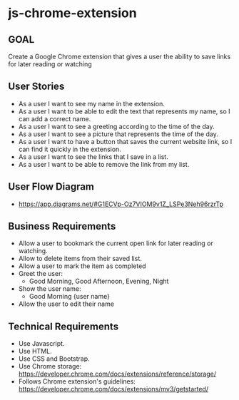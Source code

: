 # js-chrome-extension

## GOAL
Create a Google Chrome extension that gives a user the ability to save links for later reading or watching

## User Stories

* As a user I want to see my name in the extension.
* As a user I want to be able to edit the text that represents my name, so I can add a correct name.
* As a user I want to see a greeting according to the time of the day. 
* As a user I want to see a picture that represents the time of the day.
* As a user I want to have a button that saves the current website link, so I can find it quickly in the extension.
* As a user I want to see the links that I save in a list.
* As a user I want to be able to remove the link from my list.

## User Flow Diagram

* https://app.diagrams.net/#G1ECVp-Oz7VIOM9v1Z_LSPe3Neh96rzrTp

## Business Requirements

* Allow a user to bookmark the current open link for later reading or watching.
* Allow to delete items from their saved list.
* Allow a user to mark the item as completed
* Greet the user:
    * Good Morning, Good Afternoon, Evening, Night
* Show the user name:
    * Good Morning {user name}
* Allow the user to edit their name
	
## Technical Requirements

* Use Javascript.
* Use HTML.
* Use CSS and Bootstrap.
* Use Chrome storage: https://developer.chrome.com/docs/extensions/reference/storage/
* Follows Chrome extension's guidelines: https://developer.chrome.com/docs/extensions/mv3/getstarted/

